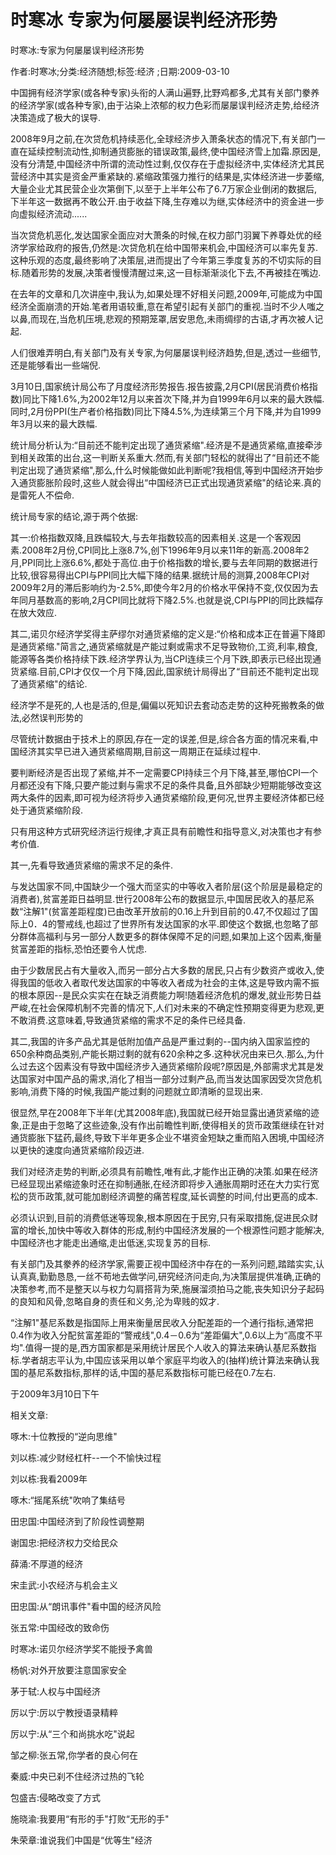 # 时寒冰  专家为何屡屡误判经济形势    
    
时寒冰:专家为何屡屡误判经济形势    
作者:时寒冰;分类:经济随想;标签:经济 ;日期:2009-03-10    
中国拥有经济学家(或各种专家)头衔的人满山遍野,比野鸡都多,尤其有关部门豢养的经济学家(或各种专家),由于沾染上浓郁的权力色彩而屡屡误判经济走势,给经济决策造成了极大的误导.    
2008年9月之前,在次贷危机持续恶化,全球经济步入萧条状态的情况下,有关部门一直在延续控制流动性,抑制通货膨胀的错误政策,最终,使中国经济雪上加霜.原因是,没有分清楚,中国经济中所谓的流动性过剩,仅仅存在于虚拟经济中,实体经济尤其民营经济中其实是资金严重紧缺的.紧缩政策强力推行的结果是,实体经济进一步萎缩,大量企业尤其民营企业次第倒下,以至于上半年公布了6.7万家企业倒闭的数据后,下半年这一数据再不敢公开.由于收益下降,生存难以为继,实体经济中的资金进一步向虚拟经济流动......    
当次贷危机恶化,发达国家全面应对大萧条的时候,在权力部门羽翼下养尊处优的经济学家给政府的报告,仍然是:次贷危机在给中国带来机会,中国经济可以率先复苏.这种乐观的态度,最终影响了决策层,进而提出了今年第三季度复苏的不切实际的目标.随着形势的发展,决策者慢慢清醒过来,这一目标渐渐淡化下去,不再被挂在嘴边.    
在去年的文章和几次讲座中,我认为,如果处理不好相关问题,2009年,可能成为中国经济全面崩溃的开始.笔者用语较重,意在希望引起有关部门的重视.当时不少人嗤之以鼻,而现在,当危机压境,悲观的预期笼罩,居安思危,未雨绸缪的古语,才再次被人记起.    
人们很难弄明白,有关部门及有关专家,为何屡屡误判经济趋势,但是,透过一些细节,还是能够看出一些端倪.    
3月10日,国家统计局公布了月度经济形势报告.报告披露,2月CPI(居民消费价格指数)同比下降1.6%,为2002年12月以来首次下降,并为自1999年6月以来的最大跌幅.同时,2月份PPI(生产者价格指数)同比下降4.5%,为连续第三个月下降,并为自1999年3月以来的最大跌幅.    
统计局分析认为:“目前还不能判定出现了通货紧缩".经济是不是通货紧缩,直接牵涉到相关政策的出台,这一判断关系重大.然而,有关部门轻松的就得出了“目前还不能判定出现了通货紧缩",那么,什么时候能做如此判断呢?我相信,等到中国经济开始步入通货膨胀阶段时,这些人就会得出“中国经济已正式出现通货紧缩"的结论来.真的是雷死人不偿命.    
统计局专家的结论,源于两个依据:    
其一:价格指数双降,且跌幅较大,与去年指数较高的因素相关.这是一个客观因素.2008年2月份,CPI同比上涨8.7%,创下1996年9月以来11年的新高.2008年2月,PPI同比上涨6.6%,都处于高位.由于价格指数的增长,要与去年同期的数据进行比较,很容易得出CPI与PPI同比大幅下降的结果.据统计局的测算,2008年CPI对2009年2月的滞后影响约为-2.5%,即使今年2月的价格水平保持不变,仅仅因为去年同月基数高的影响,2月CPI同比就将下降2.5%.也就是说,CPI与PPI的同比跌幅存在放大效应.    
其二,诺贝尔经济学奖得主萨缪尔对通货紧缩的定义是:“价格和成本正在普遍下降即是通货紧缩."简言之,通货紧缩就是产能过剩或需求不足导致物价,工资,利率,粮食,能源等各类价格持续下跌.经济学界认为,当CPI连续三个月下跌,即表示已经出现通货紧缩.目前,CPI才仅仅一个月下降,因此,国家统计局得出了“目前还不能判定出现了通货紧缩"的结论.    
经济学不是死的,人也是活的,但是,偏偏以死知识去套动态走势的这种死搬教条的做法,必然误判形势的    
尽管统计数据由于技术上的原因,存在一定的误差,但是,综合各方面的情况来看,中国经济其实早已进入通货紧缩周期,目前这一周期正在延续过程中.    
要判断经济是否出现了紧缩,并不一定需要CPI持续三个月下降,甚至,哪怕CPI一个月都还没有下降,只要产能过剩与需求不足的条件具备,且外部缺少短期能够改变这两大条件的因素,即可视为经济将步入通货紧缩阶段,更何况,世界主要经济体都已经处于通货紧缩阶段.    
只有用这种方式研究经济运行规律,才真正具有前瞻性和指导意义,对决策也才有参考价值.    
其一,先看导致通货紧缩的需求不足的条件.    
与发达国家不同,中国缺少一个强大而坚实的中等收入者阶层(这个阶层是最稳定的消费者),贫富差距日益明显.世行2008年公布的数据显示,中国居民收入的基尼系数“注解1"(贫富差距程度)已由改革开放前的0.16上升到目前的0.47,不仅超过了国际上0．4的警戒线,也超过了世界所有发达国家的水平.即使这个数据,也忽略了部分群体高福利与另一部分人数更多的群体保障不足的问题,如果加上这个因素,衡量贫富差距的指标,恐怕还要令人忧虑.    
由于少数居民占有大量收入,而另一部分占大多数的居民,只占有少数资产或收入,使得我国的低收入者取代发达国家的中等收入者成为社会的主体,这是导致内需不振的根本原因--是民众实实在在缺乏消费能力啊!随着经济危机的爆发,就业形势日益严峻,在社会保障机制不完善的情况下,人们对未来的不确定性预期变得更为悲观,更不敢消费.这意味着,导致通货紧缩的需求不足的条件已经具备.    
其二,我国的许多产品尤其是低附加值产品是严重过剩的--国内纳入国家监控的650余种商品类别,产能长期过剩的就有620余种之多.这种状况由来已久.那么,为什么过去这个因素没有导致中国经济步入通货紧缩阶段呢?原因是,外部需求尤其是发达国家对中国产品的需求,消化了相当一部分过剩产品,而当发达国家因受次贷危机影响,消费下降的时候,我国产能过剩的问题就立即清晰的显现出来.    
很显然,早在2008年下半年(尤其2008年底),我国就已经开始显露出通货紧缩的迹象,正是由于忽略了这些迹象,没有作出前瞻性判断,使得相关的货币政策继续在针对通货膨胀下猛药,最终,导致下半年更多企业不堪资金短缺之重而陷入困境,中国经济以更快的速度向通货紧缩阶段迈进.    
我们对经济走势的判断,必须具有前瞻性,唯有此,才能作出正确的决策.如果在经济已经显现出紧缩迹象时还在抑制通胀,在经济即将步入通胀周期时还在大力实行宽松的货币政策,就可能加剧经济调整的痛苦程度,延长调整的时间,付出更高的成本.    
必须认识到,目前的消费低迷等现象,根本原因在于民穷,只有采取措施,促进民众财富的增长,加快中等收入群体的形成,制约中国经济发展的一个根源性问题才能解决,中国经济也才能走出通缩,走出低迷,实现复苏的目标.    
有关部门及其豢养的经济学家,需要正视中国经济中存在的一系列问题,踏踏实实,认认真真,勤勤恳恳,一丝不苟地去做学问,研究经济问走向,为决策层提供准确,正确的决策参考,而不是整天以与权力勾肩搭背为荣,施展溜须拍马之能,丧失知识分子起码的良知和风骨,忽略自身的责任和义务,沦为卑贱的奴才.    
“注解1"基尼系数是指国际上用来衡量居民收入分配差距的一个通行指标,通常把0.4作为收入分配贫富差距的“警戒线",0.4－0.6为“差距偏大",0.6以上为“高度不平均".值得一提的是,西方国家都是采用统计居民个人收入的算法来确认基尼系数指标.学者胡志平认为,中国应该采用以单个家庭平均收入的(抽样)统计算法来确认我国的基尼系数指标,那样的话,中国的基尼系数指标可能已经在0.7左右.    
于2009年3月10日下午    
    
相关文章:    
啄木:十位教授的“逆向思维"    
刘以栋:减少财经杠杆--一个不愉快过程    
刘以栋:我看2009年    
啄木:“摇尾系统"吹响了集结号    
田忠国:中国经济到了阶段性调整期    
谢国忠:把经济权力交给民众    
薛涌:不厚道的经济    
宋圭武:小农经济与机会主义    
田忠国:从“朗讯事件"看中国的经济风险    
张五常:中国经改的致命伤    
时寒冰:诺贝尔经济学奖不能授予禽兽    
杨帆:对外开放要注意国家安全    
茅于轼:人权与中国经济    
厉以宁:厉以宁教授语录精粹    
厉以宁:从“三个和尚挑水吃"说起    
邹之柳:张五常,你学者的良心何在    
秦威:中央已刹不住经济过热的飞轮    
包盛吉:侵略改变了方式    
施晓渝:我要用“有形的手"打败“无形的手"    
朱荣章:谁说我们中国是“优等生"经济